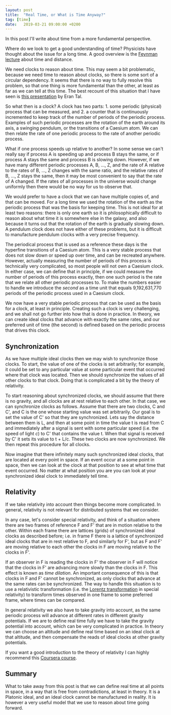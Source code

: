 ```yaml
---
layout: post
title:  "Real Time, or What is Time Anyway?"
tag: [time]
date:   2019-03-21 09:00:00 +0200
---
```

In this post I'll write about time from a more fundamental perspective.

Where do we look to get a good understanding of time? Physicists have thought about the issue for a long time. A good overview is the [Feynman lecture](http://www.feynmanlectures.caltech.edu/I_05.html) about time and distance.

We need clocks to reason about time. This may seem a bit problematic, because we need time to reason about clocks, so there is some sort of a circular dependency. It seems that there is no way to fully resolve this problem, so that one thing is more fundamental than the other, at least as far as we can tell at this time. The best recount of this situation that I have seen is [this presentation](https://www.youtube.com/watch?v=q3OXd7mnYJI) by Eran Tal.

So what then is a clock? A clock has two parts: 1. some periodic (physical) process that can be measured, and 2. a counter that is continuously incremented to keep track of the number of periods of the periodic process.
Examples of such periodic processes are the rotation of the earth around its axis, a swinging pendulum, or the transitions of a Caesium atom.
We can then relate the rate of one periodic process to the rate of another periodic process.

What if one process speeds up relative to another? In some sense we can't really say if process A is speeding up and process B stays the same, or if process A stays the same and process B is slowing down. However, if we have many different periodic processes A, B, ..., Z, and the rate of A relative to the rates of B, ..., Z changes with the same ratio, and the relative rates of B, ..., Z stays the same, then it may be most convenient to say that the rate of A changed. If the rates of all processes in the universe would change uniformly then there would be no way for us to observe that.

We would prefer to have a clock that we can have multiple copies of, and that can be moved. For a long time we used the rotation of the earth as the periodic process that was the basis for keeping time. This is not ideal for at least two reasons: there is only one earth so it is philosophically difficult to reason about what time it is somewhere else in the galaxy, and also because it turns out that the rotation of the earth is gradually slowing down. A pendulum clock does not have either of these problems, but it is difficult to manufacture pendulum clocks with a very precise frequency.

The periodical process that is used as a reference these days is the hyperfine transitions of a Caesium atom. This is a very stable process that does not slow down or speed up over time, and can be recreated anywhere. However, actually measuring the number of periods of this process is technically very complicated, so most people will not own a Caesium clock. In either case, we can define that in principle, if we could measure the number of periods of this process exactly, then one such period is the rate that we relate all other periodic processes to.
To make the numbers easier to handle we introduce the *second* as a time unit that equals 9,192,631,770 periods of the periodic process used in a Caesium clock.

We now have a very stable periodic process that can be used as the basis for a clock, at least in principle. Creating such a clock is very challenging, and we shall not go further into how that is done in practice. In theory, we can create ideal clocks that advance with exactly the same rates, and our preferred unit of time (the second) is defined based on the periodic process that drives this clock.

## Synchronization

As we have multiple ideal clocks then we may wish to synchronize those clocks. To start, the value of one of the clocks is set arbitrarily; for example, it could be set to any particular value at some particular event that occurred where that clock was located. Then we should synchronize the values of all other clocks to that clock. Doing that is complicated a bit by the theory of relativity.

To start reasoning about synchronized clocks, we should assume that there is no gravity, and all clocks are at rest relative to each other. In that case, we can synchronize clocks as follows. Assume that there are two clocks, C and C', and C is the one whose starting value was set arbitrarily. Our goal is to set the value of C' so that they are synchronized. Lets say the distance between them is L, and then at some point in time the value t is read from C and immediately after a signal is sent with some particular speed (i.e. the speed of light *c*) to C' that contains the value t. When that signal is received by C' it sets its value to t + L/c. These two clocks are now synchronized. We then repeat this procedure for all clocks.

Now imagine that there infinitely many such synchronized ideal clocks, that are located at every point in space. If an event occur at a some point in space, then we can look at the clock at that position to see at what time that event occurred. No matter at what position you are you can look at your synchronized ideal clock to immediately tell time.

## Relativity

If we take relativity into account then things become more complicated. In general, relativity is not relevant for distributed systems that we consider.

In any case, let's consider special relativity, and think of a situation where there are two frames of reference F and F' that are in motion relative to the other. Within each frame there are lattices (grids) of synchronized ideal clocks as described before; i.e. in frame F there is a lattice of synchronized ideal clocks that are in rest relative to F, and similarly for F', but as F and F' are moving relative to each other the clocks in F are moving relative to the clocks in F'.

If an observer in F is reading the clocks in F' the observer in F will notice that the clocks in F' are advancing more slowly than the clocks in F. This effect is known as *time dilation*.
An important consequence of this is that clocks in F and F' cannot be synchronized, as only clocks that advance at the same rates can be synchronized. The way to handle this situation is to use a relativistic transformation (i.e. the [Lorentz transformation](https://en.wikipedia.org/wiki/Lorentz_transformation) in special relativity) to transform times observed in one frame to some preferred frame, where times can be compared.

In general relativity we also have to take gravity into account, as the same periodic process will advance at different rates in different gravity potentials. If we are to define real time fully we have to take the gravity potential into account, which can be very complicated in practice. In theory we can choose an altitude and define real time based on an ideal clock at that altitude, and then compensate the reads of ideal clocks at other gravity potentials.

If you want a good introduction to the theory of relativity I can highly recommend this [Coursera course](https://www.coursera.org/learn/einstein-relativity).

## Summary

What to take away from this post is that we can define real time at all points in space, in a way that is free from contradictions, at least in theory. It is a Platonic ideal, and an ideal clock cannot be manufactured in reality. It is however a very useful model that we use to reason about time going forward.
